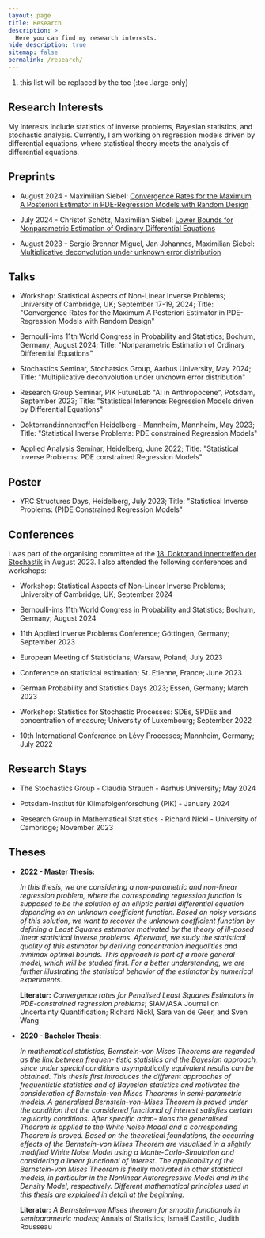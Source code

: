 ```yaml
---
layout: page
title: Research
description: >
  Here you can find my research interests.
hide_description: true
sitemap: false
permalink: /research/
---
```


1. this list will be replaced by the toc
{:toc .large-only}

## Research Interests

My interests include statistics of inverse problems, Bayesian statistics, and stochastic analysis. Currently, I am working on regression models driven by differential equations, where statistical theory meets the analysis of differential equations.

## Preprints

* August 2024 - Maximilian Siebel: [Convergence Rates for the Maximum A Posteriori Estimator in PDE-Regression Models with Random Design](https://arxiv.org/abs/2409.03417)

* July 2024 - Christof Schötz, Maximilian Siebel: [Lower Bounds for Nonparametric Estimation of Ordinary Differential Equations](https://arxiv.org/abs/2407.14993)

* August 2023 - Sergio Brenner Miguel, Jan Johannes, Maximilian Siebel: [Multiplicative deconvolution under unknown error distribution](https://arxiv.org/abs/2308.08423)

## Talks

* Workshop: Statistical Aspects of Non-Linear Inverse Problems; University of Cambridge, UK; September 17-19, 2024; Title: "Convergence Rates for the Maximum A Posteriori Estimator in PDE-Regression Models with Random Design"

* Bernoulli-ims 11th World Congress in Probability and Statistics; Bochum, Germany; August 2024; Title: "Nonparametric Estimation of Ordinary Differential Equations"

* Stochastics Seminar, Stochatsics Group, Aarhus University, May 2024; Title: "Multiplicative deconvolution under unknown error distribution"

* Research Group Seminar, PIK FutureLab "AI in Anthropocene", Potsdam, September 2023; Title: "Statistical Inference: Regression Models driven by Differential Equations"

* Doktorrand:innentreffen Heidelberg - Mannheim, Mannheim, May 2023; Title: "Statistical Inverse Problems: PDE constrained Regression Models"

* Applied Analysis Seminar, Heidelberg, June 2022; Title: "Statistical Inverse Problems: PDE constrained Regression Models"

## Poster

* YRC Structures Days, Heidelberg, July 2023; Title: "Statistical Inverse Problems: (P)DE Constrained Regression Models"

## Conferences

I was part of the organising committee of the [18. Doktorand:innentreffen der Stochastik](https://stat.math.uni-heidelberg.de/dts2023/index.html) in August 2023. I also attended the following conferences and workshops:

* Workshop: Statistical Aspects of Non-Linear Inverse Problems; University of Cambridge, UK; September 2024

* Bernoulli-ims 11th World Congress in Probability and Statistics; Bochum, Germany; August 2024

* 11th Applied Inverse Problems Conference; Göttingen, Germany; September 2023

* European Meeting of Statisticians; Warsaw, Poland; July 2023

* Conference on statistical estimation; St. Etienne, France; June 2023

* German Probability and Statistics Days 2023; Essen, Germany; March 2023 

* Workshop: Statistics for Stochastic Processes: SDEs, SPDEs and concentration of measure; University of Luxembourg; September 2022 

* 10th International Conference on Lévy Processes; Mannheim, Germany; July 2022

## Research Stays 

* The Stochastics Group - Claudia Strauch - Aarhus University; May 2024

* Potsdam-Institut für Klimafolgenforschung (PIK) - January 2024

* Research Group in Mathematical Statistics - Richard Nickl - University of Cambridge; November 2023


## Theses 

* **2022 - Master Thesis:**

    _In this thesis, we are considering a non-parametric and non-linear regression problem, where the corresponding regression function is supposed to be the solution of an elliptic partial differential equation depending on an unknown coefficient function. Based on noisy versions of this solution, we want to recover the unknown coefficient function by defining a Least Squares estimator motivated by the theory of ill-posed linear statistical inverse problems. Afterward, we study the statistical quality of this estimator by deriving concentration inequalities and minimax optimal bounds. This approach is part of a more general model, which will be studied first. For a better understanding, we are further illustrating the statistical behavior of the estimator by numerical experiments._
    
    **Literatur:** _Convergence rates for Penalised Least Squares Estimators in PDE-constrained regression problems_; SIAM/ASA Journal on Uncertainty Quantification; Richard Nickl, Sara van de Geer, and Sven Wang

* **2020 - Bachelor Thesis:**

    _In mathematical statistics, Bernstein-von Mises Theorems are regarded as the link between frequen- tistic statistics and the Bayesian approach, since under special conditions asymptotically equivalent results can be obtained. This thesis first introduces the different approaches of frequentistic statistics and of Bayesian statistics and motivates the consideration of Bernstein-von Mises Theorems in semi-parametric models. A generalised Bernstein-von-Mises Theorem is proved under the condition that the considered functional of interest satisfies certain regularity conditions. After specific adap- tions the generalised Theorem is applied to the White Noise Model and a corresponding Theorem is proved. Based on the theoretical foundations, the occurring effects of the Bernstein-von Mises Theorem are visualised in a slightly modified White Noise Model using a Monte-Carlo-Simulation and considering a linear functional of interest. The applicability of the Bernstein-von Mises Theorem is finally motivated in other statistical models, in particular in the Nonlinear Autoregressive Model and in the Density Model, respectively. Different mathematical principles used in this thesis are explained in detail at the beginning._
    
    **Literatur:** _A Bernstein–von Mises theorem for smooth functionals in semiparametric models_; Annals of Statistics; Ismaël Castillo, Judith Rousseau
